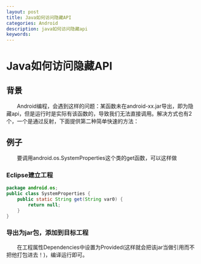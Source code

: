 ```yaml
---
layout: post
title: Java如何访问隐藏API
categories: Android
description: java如何访问隐藏api
keywords: 
---
```


# Java如何访问隐藏API

## 背景

&emsp;&emsp;Android编程，会遇到这样的问题：某函数未在android-xx.jar导出，即为隐藏api，但是运行时是实际有该函数的，导致我们无法直接调用。解决方式也有2个，一个是通过反射，下面提供第二种简单快速的方法：

## 例子

&emsp;&emsp;要调用android.os.SystemProperties这个类的get函数，可以这样做

### Eclipse建立工程
```Java
package android.os;
public class SystemProperties {
    public static String get(String var0) {
        return null;
    }
}
```

### 导出为jar包，添加到目标工程
&emsp;&emsp;在工程属性Dependencies中设置为Provided(这样就会把该jar当做引用而不把他打包进去！)，编译运行即可。
